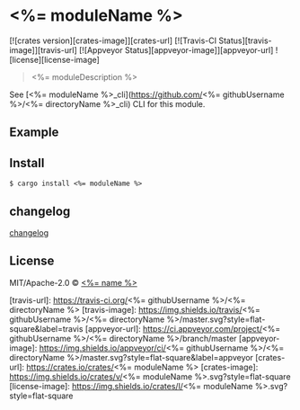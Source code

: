 # <%= moduleName %>

[![crates version][crates-image]][crates-url] [![Travis-CI Status][travis-image]][travis-url] [![Appveyor Status][appveyor-image]][appveyor-url] ![license][license-image]

> <%= moduleDescription %>

See [<%= moduleName %>_cli](https://github.com/<%= githubUsername %>/<%= directoryName %>_cli) CLI for this module.

## Example


## Install

```
$ cargo install <%= moduleName %>
```

## changelog

[changelog](./changelog.md)

## License

MIT/Apache-2.0 © [<%= name %>](<%= humanizedWebsite %>)

[travis-url]: https://travis-ci.org/<%= githubUsername %>/<%= directoryName %>
[travis-image]: https://img.shields.io/travis/<%= githubUsername %>/<%= directoryName %>/master.svg?style=flat-square&label=travis
[appveyor-url]: https://ci.appveyor.com/project/<%= githubUsername %>/<%= directoryName %>/branch/master
[appveyor-image]: https://img.shields.io/appveyor/ci/<%= githubUsername %>/<%= directoryName %>/master.svg?style=flat-square&label=appveyor
[crates-url]: https://crates.io/crates/<%= moduleName %>
[crates-image]: https://img.shields.io/crates/v/<%= moduleName %>.svg?style=flat-square
[license-image]: https://img.shields.io/crates/l/<%= moduleName %>.svg?style=flat-square
